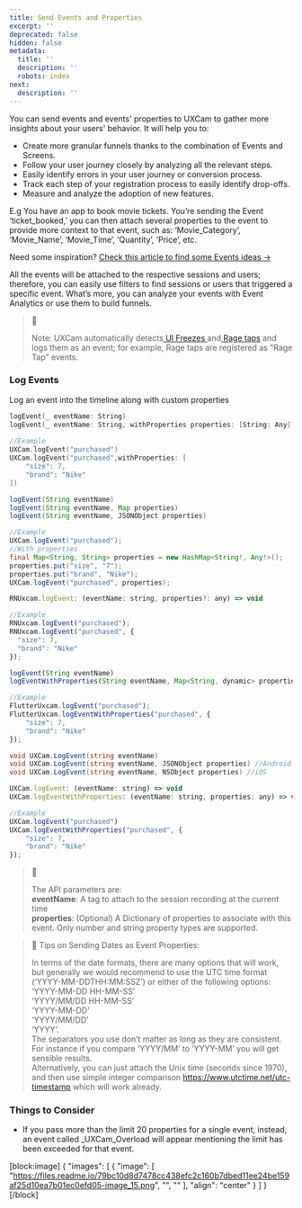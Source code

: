 ```yaml
---
title: Send Events and Properties
excerpt: ''
deprecated: false
hidden: false
metadata:
  title: ''
  description: ''
  robots: index
next:
  description: ''
---
```

You can send events and events' properties to UXCam to gather more insights about your users' behavior. It will help you to:  

- Create more granular funnels thanks to the combination of Events and Screens.
- Follow your user journey closely by analyzing all the relevant steps.
- Easily identify errors in your user journey or conversion process.
- Track each step of your registration process to easily identify drop-offs.
- Measure and analyze the adoption of new features.

E.g You have an app to book movie tickets. You’re sending the Event ‘ticket_booked,’  you can then attach several properties to the event to provide more context to that event, such as: ‘Movie_Category’, ‘Movie_Name’, ‘Movie_Time’, ‘Quantity’, ‘Price’, etc. 

Need some inspiration? [Check this article to find some Events ideas →](https://help.uxcam.com/hc/en-us/articles/360043593691)

All the events will be attached to the respective sessions and users; therefore, you can easily use filters to find sessions or users that triggered a specific event. What’s more, you can analyze your events with Event Analytics or use them to build funnels.

> 📘 
> 
> Note: UXCam automatically detects[ UI Freezes ](https://help.uxcam.com/hc/en-us/articles/360045884471)and[ Rage taps](https://help.uxcam.com/hc/en-us/articles/360036136992) and logs them as an event; for example, Rage taps are registered as "Rage Tap" events.

### Log Events

Log an event into the timeline along with custom properties

```swift iOS
logEvent(_ eventName: String)
logEvent(_ eventName: String, withProperties properties: [String: Any]?)
    
//Example
UXCam.logEvent("purchased")
UXCam.logEvent("purchased",withProperties: [
    "size": 7,
    "brand": "Nike"
])
```
```java Android
logEvent(String eventName)
logEvent(String eventName, Map properties)
logEvent(String eventName, JSONObject properties)

//Example
UXCam.logEvent("purchased");
//With properties
final Map<String, String> properties = new HashMap<String!, Any!>();
properties.put("size", "7");
properties.put("brand", "Nike");
UXCam.logEvent("purchased", properties);
```
```javascript React Native
RNUxcam.logEvent: (eventName: string, properties?: any) => void

//Example
RNUxcam.logEvent("purchased");
RNUxcam.logEvent("purchased", {
  "size": 7,
  "brand": "Nike"
});
```
```javascript Flutter
logEvent(String eventName)
logEventWithProperties(String eventName, Map<String, dynamic> properties)

//Example
FlutterUxcam.logEvent("purchased");
FlutterUxcam.logEventWithProperties("purchased", {
    "size": 7,
    "brand": "Nike"
});
```
```csharp Xamarin
void UXCam.LogEvent(string eventName)
void UXCam.LogEvent(string eventName, JSONObject properties) //Android
void UXCam.LogEvent(string eventName, NSObject properties) //iOS
```
```javascript Cordova
UXCam.logEvent: (eventName: string) => void
UXCam.logEventWithProperties: (eventName: string, properties: any) => void

//Example
UXCam.logEvent("purchased")
UXCam.logEventWithProperties("purchased", {
    "size": 7,
    "brand": "Nike"
});
```

> 📘 
> 
> The API parameters are:  
> **eventName**: A tag to attach to the session recording at the current time  
> **properties**: (Optional) A Dictionary of properties to associate with this event. Only number and string property types are supported.

> 📘 Tips on Sending Dates as Event Properties:
> 
> In terms of the date formats, there are many options that will work, but generally we would recommend to use the UTC time format (‘YYYY-MM-DDTHH:MM:SSZ’) or either of the following options:  
> ‘YYYY-MM-DD HH-MM-SS’  
> ‘YYYY/MM/DD HH-MM-SS’  
> ‘YYYY-MM-DD’  
> ‘YYYY/MM/DD’  
> ‘YYYY’.  
> The separators you use don’t matter as long as they are consistent. For instance if you compare ‘YYYY/MM’  to ‘YYYY-MM’ you will get sensible results.  
> Alternatively, you can just attach the Unix time (seconds since 1970), and then use simple integer comparison <https://www.utctime.net/utc-timestamp> which will work already.

### Things to Consider

- If you pass more than the limit 20 properties for a single event, instead, an event called \_UXCam_Overload will appear mentioning the limit has been exceeded for that event. 

[block:image]
{
  "images": [
    {
      "image": [
        "https://files.readme.io/79bc10d8d7478cc438efc2c160b7dbed11ee24be159af25d10ea7b01ec0efd05-image_15.png",
        "",
        ""
      ],
      "align": "center"
    }
  ]
}
[/block]